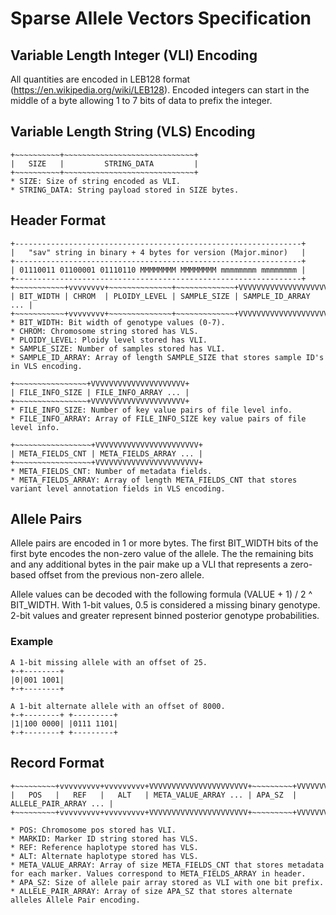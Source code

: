 # Sparse Allele Vectors Specification

## Variable Length Integer (VLI) Encoding
All quantities are encoded in LEB128 format (https://en.wikipedia.org/wiki/LEB128). Encoded integers can start in the middle of a byte allowing 1 to 7 bits of data to prefix the integer.

## Variable Length String (VLS) Encoding
```
+~~~~~~~~~~+~~~~~~~~~~~~~~~~~~~~~~~~~~~~~+
|   SIZE   |         STRING_DATA         |
+~~~~~~~~~~+~~~~~~~~~~~~~~~~~~~~~~~~~~~~~+
* SIZE: Size of string encoded as VLI.
* STRING_DATA: String payload stored in SIZE bytes.
```


## Header Format
```
+----------------------------------------------------------------+
|   "sav" string in binary + 4 bytes for version (Major.minor)   |
+----------------------------------------------------------------+
| 01110011 01100001 01110110 MMMMMMMM MMMMMMMM mmmmmmmm mmmmmmmm |
+----------------------------------------------------------------+
+~~~~~~~~~~~+vvvvvvvv+~~~~~~~~~~~~~~+~~~~~~~~~~~~~+VVVVVVVVVVVVVVVVVVVVV+
| BIT_WIDTH | CHROM  | PLOIDY_LEVEL | SAMPLE_SIZE | SAMPLE_ID_ARRAY ... |
+~~~~~~~~~~~+vvvvvvvv+~~~~~~~~~~~~~~+~~~~~~~~~~~~~+VVVVVVVVVVVVVVVVVVVVV+
* BIT_WIDTH: Bit width of genotype values (0-7). 
* CHROM: Chromosome string stored has VLS.
* PLOIDY_LEVEL: Ploidy level stored has VLI.
* SAMPLE_SIZE: Number of samples stored has VLI.
* SAMPLE_ID_ARRAY: Array of length SAMPLE_SIZE that stores sample ID's in VLS encoding.

+~~~~~~~~~~~~~~~~+VVVVVVVVVVVVVVVVVVVVV+
| FILE_INFO_SIZE | FILE_INFO_ARRAY ... |
+~~~~~~~~~~~~~~~~+VVVVVVVVVVVVVVVVVVVVV+
* FILE_INFO_SIZE: Number of key value pairs of file level info.
* FILE_INFO_ARRAY: Array of FILE_INFO_SIZE key value pairs of file level info.

+~~~~~~~~~~~~~~~~~+VVVVVVVVVVVVVVVVVVVVVVV+
| META_FIELDS_CNT | META_FIELDS_ARRAY ... |
+~~~~~~~~~~~~~~~~~+VVVVVVVVVVVVVVVVVVVVVVV+
* META_FIELDS_CNT: Number of metadata fields.
* META_FIELDS_ARRAY: Array of length META_FIELDS_CNT that stores variant level annotation fields in VLS encoding.

```

## Allele Pairs
Allele pairs are encoded in 1 or more bytes. The first BIT_WIDTH bits of the first byte encodes the non-zero value of the allele. The the remaining bits and any additional bytes in the pair make up a VLI that represents a zero-based offset from the previous non-zero allele.

Allele values can be decoded with the following formula (VALUE + 1) / 2 ^ BIT_WIDTH. With 1-bit values, 0.5 is considered a missing binary genotype. 2-bit values and greater represent binned posterior genotype probabilities.

### Example
```
A 1-bit missing allele with an offset of 25.
+-+--------+
|0|001 1001|
+-+--------+

A 1-bit alternate allele with an offset of 8000.
+-+--------+ +---------+
|1|100 0000| |0111 1101|
+-+--------+ +---------+
```

## Record Format
```
+~~~~~~~~~+vvvvvvvvv+vvvvvvvvv+VVVVVVVVVVVVVVVVVVVVVV+~~~~~~~~~+VVVVVVVVVVVVVVVVVVVVVVV+
|   POS   |   REF   |   ALT   | META_VALUE_ARRAY ... | APA_SZ  | ALLELE_PAIR_ARRAY ... |
+~~~~~~~~~+vvvvvvvvv+vvvvvvvvv+VVVVVVVVVVVVVVVVVVVVVV+~~~~~~~~~+VVVVVVVVVVVVVVVVVVVVVVV+

* POS: Chromosome pos stored has VLI.
* MARKID: Marker ID string stored has VLS.
* REF: Reference haplotype stored has VLS.
* ALT: Alternate haplotype stored has VLS.
* META_VALUE_ARRAY: Array of size META_FIELDS_CNT that stores metadata for each marker. Values correspond to META_FIELDS_ARRAY in header.
* APA_SZ: Size of allele pair array stored as VLI with one bit prefix.
* ALLELE_PAIR_ARRAY: Array of size APA_SZ that stores alternate alleles Allele Pair encoding.

```